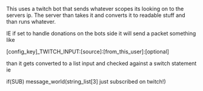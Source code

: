 This uses a twitch bot that sends whatever scopes its looking on to the servers ip. The server than takes it and converts it to readable stuff and than runs whatever.

IE if set to handle donations on the bots side it will send a packet something like

[config_key]_TWITCH_INPUT:[source]:[from_this_user]:[optional]

than it gets converted to a list input and checked against a switch statement ie

if(SUB)
	message_world(string_list[3] just subscribed on twitch!)

